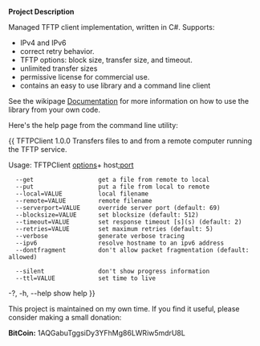 **Project Description**

Managed TFTP client implementation, written in C#. Supports:
- IPv4 and IPv6
- correct retry behavior.
- TFTP options: block size, transfer size, and timeout.
- unlimited transfer sizes
- permissive license for commercial use.
- contains an easy to use library and a command line client

See the wikipage [Documentation](Documentation) for more information on how to use the library from your own code.

Here's the help page from the command line utility:

{{
TFTPClient 1.0.0
Transfers files to and from a remote computer running the TFTP service.

Usage: TFTPClient [options](options)+ host[:port](_port)

      --get                  get a file from remote to local
      --put                  put a file from local to remote
      --local=VALUE          local filename
      --remote=VALUE         remote filename
      --serverport=VALUE     override server port (default: 69)
      --blocksize=VALUE      set blocksize (default: 512)
      --timeout=VALUE        set response timeout [s](s) (default: 2)
      --retries=VALUE        set maximum retries (default: 5)
      --verbose              generate verbose tracing
      --ipv6                 resolve hostname to an ipv6 address
      --dontfragment         don't allow packet fragmentation (default: allowed)

      --silent               don't show progress information
      --ttl=VALUE            set time to live
  -?, -h, --help             show help
}}

This project is maintained on my own time. If you find it useful, please consider making a small donation:

**BitCoin:** 1AQGabuTggsiDy3YFhMg86LWRiw5mdrU8L

